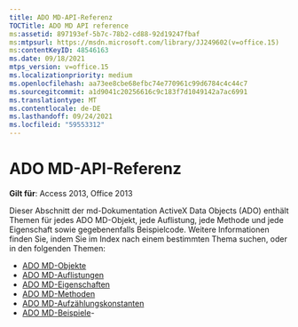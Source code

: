 ```yaml
---
title: ADO MD-API-Referenz
TOCTitle: ADO MD API reference
ms:assetid: 897193ef-5b7c-78b2-cd88-92d19247fbaf
ms:mtpsurl: https://msdn.microsoft.com/library/JJ249602(v=office.15)
ms:contentKeyID: 48546163
ms.date: 09/18/2021
mtps_version: v=office.15
ms.localizationpriority: medium
ms.openlocfilehash: aa73ee8cbe68efbc74e770961c99d6784c4c44c7
ms.sourcegitcommit: a1d9041c20256616c9c183f7d1049142a7ac6991
ms.translationtype: MT
ms.contentlocale: de-DE
ms.lasthandoff: 09/24/2021
ms.locfileid: "59553312"
---
```

# <a name="ado-md-api-reference"></a>ADO MD-API-Referenz

**Gilt für**: Access 2013, Office 2013

Dieser Abschnitt der md-Dokumentation ActiveX Data Objects (ADO) enthält Themen für jedes ADO MD-Objekt, jede Auflistung, jede Methode und jede Eigenschaft sowie gegebenenfalls Beispielcode. Weitere Informationen finden Sie, indem Sie im Index nach einem bestimmten Thema suchen, oder in den folgenden Themen:

- [ADO MD-Objekte](ado-md-objects.md)
- [ADO MD-Auflistungen](ado-md-collections.md)
- [ADO MD-Eigenschaften](ado-md-properties.md)
- [ADO MD-Methoden](ado-md-methods.md)
- [ADO MD-Aufzählungskonstanten](ado-md-enumerated-constants.md)
- [ADO MD-Beispiele](/office/vba/access/concepts/miscellaneous/ado-md-code-examples.md)- 